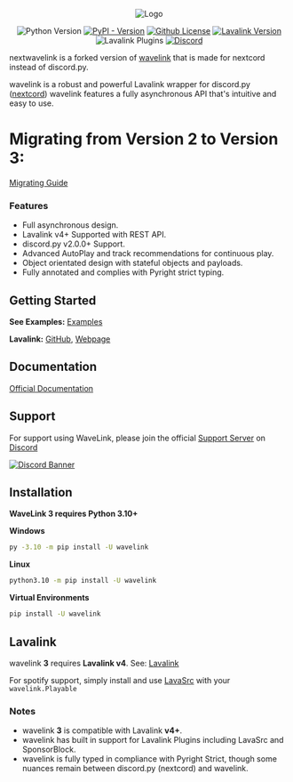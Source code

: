 <div align="center">


![Logo](https://raw.githubusercontent.com/PythonistaGuild/wavelink/master/logo.png)

![Python Version](https://img.shields.io/pypi/pyversions/wavelink)
[![PyPI - Version](https://img.shields.io/pypi/v/wavelink)](https://pypi.org/project/wavelink/)
[![Github License](https://img.shields.io/github/license/PythonistaGuild/wavelink)](LICENSE)
[![Lavalink Version](https://img.shields.io/badge/Lavalink-v4.0%2B-blue?color=%23FB7713)](https://lavalink.dev)
![Lavalink Plugins](https://img.shields.io/badge/Lavalink_Plugins-Native_Support-blue?color=%2373D673)
[![Discord](https://img.shields.io/discord/490948346773635102?logo=discord&logoColor=%23FFF&label=Pythonista&labelColor=%235865F2&color=%232B2D31)](https://discord.gg/RAKc3HF)


</div>

nextwavelink is a forked version of [wavelink](https://github.com/PythonistaGuild/Wavelink) that is made for nextcord instead of discord.py.

wavelink is a robust and powerful Lavalink wrapper for discord.py ([nextcord](https://github.com/nextcord/nextcord))
wavelink features a fully asynchronous API that's intuitive and easy to use.


# Migrating from Version 2 to Version 3:

[Migrating Guide](https://wavelink.dev/en/latest/migrating.html)


### Features

- Full asynchronous design.
- Lavalink v4+ Supported with REST API.
- discord.py v2.0.0+ Support.
- Advanced AutoPlay and track recommendations for continuous play.
- Object orientated design with stateful objects and payloads.
- Fully annotated and complies with Pyright strict typing.


## Getting Started

**See Examples:** [Examples](https://github.com/PythonistaGuild/wavelink/tree/main/examples)

**Lavalink:** [GitHub](https://github.com/lavalink-devs/Lavalink/releases), [Webpage](https://lavalink.dev)


## Documentation

[Official Documentation](https://wavelink.dev/en/latest)

## Support

For support using WaveLink, please join the official [Support Server](https://discord.gg/RAKc3HF) on
[Discord](https://discordapp.com)

[![Discord Banner](https://discordapp.com/api/guilds/490948346773635102/widget.png?style=banner2)](https://discord.gg/RAKc3HF)


## Installation

**WaveLink 3 requires Python 3.10+**

**Windows**


```sh
py -3.10 -m pip install -U wavelink
```

**Linux**

```sh
python3.10 -m pip install -U wavelink
```

**Virtual Environments**

```sh
pip install -U wavelink
```


## Lavalink

wavelink **3** requires **Lavalink v4**.
See: [Lavalink](https://github.com/lavalink-devs/Lavalink/releases)

For spotify support, simply install and use [LavaSrc](https://github.com/topi314/LavaSrc) with your `wavelink.Playable`


### Notes

- wavelink **3** is compatible with Lavalink **v4+**.
- wavelink has built in support for Lavalink Plugins including LavaSrc and SponsorBlock.
- wavelink is fully typed in compliance with Pyright Strict, though some nuances remain between discord.py (nextcord) and wavelink.
